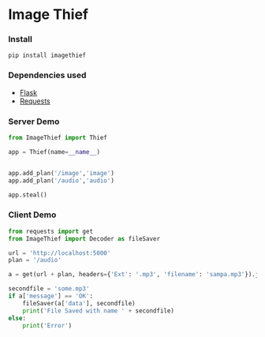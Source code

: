 # Image Thief 

### Install
    pip install imagethief

### Dependencies used 
- [Flask](https://github.com/pallets/flask)
- [Requests](https://github.com/psf/requests)

### Server Demo
```python
from ImageThief import Thief

app = Thief(name=__name__)


app.add_plan('/image','image')
app.add_plan('/audio','audio')

app.steal()

```

### Client Demo
```python
from requests import get
from ImageThief import Decoder as fileSaver

url = 'http://localhost:5000'
plan = '/audio'

a = get(url + plan, headers={'Ext': '.mp3', 'filename': 'sampa.mp3'}).json()

secondfile = 'some.mp3'
if a['message'] == 'OK':
    fileSaver(a['data'], secondfile)
    print('File Saved with name ' + secondfile)
else:
    print('Error')


```

